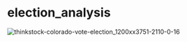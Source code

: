 # election_analysis
![thinkstock-colorado-vote-election_1200xx3751-2110-0-16](https://user-images.githubusercontent.com/93900628/145734960-c88bae39-8df6-4979-8908-a9d0133bba4f.jpeg)
